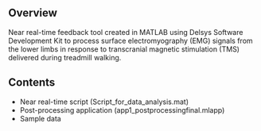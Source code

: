 Overview
-------------

Near real-time feedback tool created in MATLAB using Delsys Software Development Kit to process surface electromyography (EMG) signals from the lower limbs in response to transcranial magnetic stimulation (TMS) delivered during treadmill walking. 

Contents
-------------
- Near real-time script (Script_for_data_analysis.mat)
- Post-processing application (app1_postprocessingfinal.mlapp)
- Sample data 
